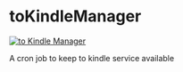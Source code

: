 # toKindleManager

[![to Kindle Manager](https://github.com/athrvk/toKindleManager/actions/workflows/health_check.yml/badge.svg?event=schedule)](https://github.com/athrvk/toKindleManager/actions/workflows/health_check.yml)

A cron job to keep to kindle service available 
